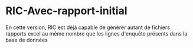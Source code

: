 # RIC-Avec-rapport-initial
En cette version, RIC est déjà capable de générer autant de fichiers rapports excel au même nombre que les lignes d'enquête présents dans la base de données
